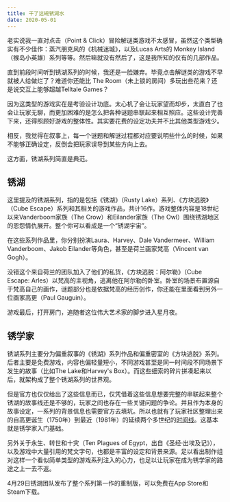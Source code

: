 ```yaml
---
title: 干了这碗锈湖水
date: 2020-05-01
---
```


老实说我一直对点击（Point & Click）冒险解谜类游戏不太感冒，虽然这个类型确实有不少佳作：蒸汽朋克风的《机械迷城》，以及Lucas Arts的 Monkey Island （猴岛小英雄）系列等等。然后嘛就没有然后了，这是我所知的仅有的几部作品。

直到前段时间听到锈湖系列的时候，我还是一脸嫌弃。毕竟点击解谜类的游戏不早就被人给做烂了？难道你还能比 The Room（未上锁的房间）多玩出些花来？还是说交互上能够超越Telltale Games？

因为这类型的游戏实在是考验设计功底。太心机了会让玩家望而却步，太直白了也会让玩家无聊，而更加困难的是怎么把各种谜题串联起来相互照应。这些设计完善下来，还得照顾好游戏的整体性。其实要花费的设定功夫并不比其他类型游戏少。

相反，我觉得在叙事上，每一个谜题和解谜过程都对应要说明些什么的时候，如果不能够正确设定，反倒会把玩家误导到某些方向上去。

这方面，锈湖系列简直是典范。

## 锈湖

这里提及的锈湖系列，指的是包括《锈湖》（Rusty Lake）系列、《方块逃脱》（Cube Escape）系列和其相关的游戏作品，共计16作。游戏整体内容是18世纪以来Vanderboom家族（The Crow）和Eilander家族（The Owl）围绕锈湖地区的恩怨情仇展开。整个你可以看成是一个“锈湖宇宙”。

在这些系列作品里，你分别扮演Laura、Harvey、Dale Vandermeer、William Vanderboom、Jakob Eilander等角色，甚至是荷兰画家梵高（Vincent van Gogh）。

没错这个来自荷兰的团队加入了他们的私货，《方块逃脱：阿尔勒》（Cube Escape: Arles）以梵高的主视角，逃离他在阿尔勒的卧室。卧室的场景布置源自于梵高自己的画作，谜题部分也是依据梵高的经历创作，你还能在里面看到另外一位画家高更（Paul Gauguin）。

游戏最后，打开房门，追随者这位伟大艺术家的脚步进入星月夜。

## 锈学家

锈湖系列主要分为偏重叙事的《锈湖》系列作品和偏重密室的《方块逃脱》系列。后者主要是免费游戏，内容也偏轻量短小，不同游戏甚至是同一时间段不同场景下发生的故事（比如The Lake和Harvey's Box）。而这些细索的碎片拼凑起来以后，就架构成了整个锈湖系列的世界观。

但是官方也仅仅给出了这些信息而已，仅凭借着这些信息想要完整的串联起来整个锈湖的故事线还是不够的，玩家之间也存在一些关键问题的争论。并且作为本身的故事设定，一系列的背景信息也需要官方去填坑。所以也就有了玩家社区整理出来的自高更诞生（1750年）到最近（1981年）的延续两个多世纪的[时间线](https://rusty-lake.fandom.com/wiki/Timeline)。这基本就是锈学家入门基础。

另外关于永生、转世和十灾（Ten Plagues of Egypt，出自《圣经·出埃及记》），以及游戏中大量引用的梵文字句，也都是丰富的设定和背景来源。足以看出制作组对这样一个看似简单类型的游戏系列注入的心力，也足以让玩家在成为锈学家的路途之上一去不返。


4月29日锈湖团队发布了整个系列第一作的重制版，可以免费在App Store和Steam下载。
